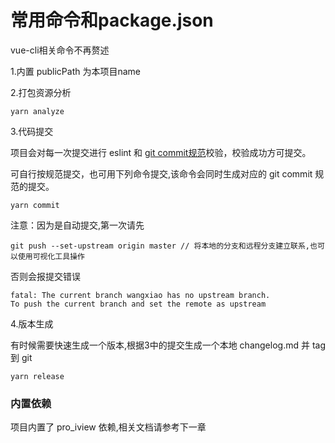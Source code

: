 # 常用命令和package.json

vue-cli相关命令不再赘述

1.内置 publicPath 为本项目name

2.打包资源分析

```
yarn analyze
```
3.代码提交

项目会对每一次提交进行 eslint 和 [git commit规范](https://zhuanlan.zhihu.com/p/90281637)校验，校验成功方可提交。

可自行按规范提交，也可用下列命令提交,该命令会同时生成对应的 git commit 规范的提交。

```
yarn commit
```

注意：因为是自动提交,第一次请先
```
git push --set-upstream origin master // 将本地的分支和远程分支建立联系,也可以使用可视化工具操作
```

否则会报提交错误
```
fatal: The current branch wangxiao has no upstream branch.
To push the current branch and set the remote as upstream
```


4.版本生成

有时候需要快速生成一个版本,根据3中的提交生成一个本地 changelog.md 并 tag 到 git

```
yarn release
```

### 内置依赖

项目内置了 pro_iview 依赖,相关文档请参考下一章

